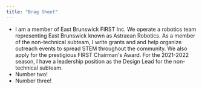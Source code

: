 ```yaml
---
title: "Brag Sheet"
---
```

* I am a member of East Brunswick FIRST Inc. We operate a robotics team representing East Brunswick known as Astraean Robotics. As a member of the non-technical subteam, I write grants and and help organize outreach events to spread STEM throughout the community. We also apply for the prestigious FIRST Chairman's Award. For the 2021-2022 season, I have a leadership position as the Design Lead for the non-technical subteam.
* Number two!
* Number three!
